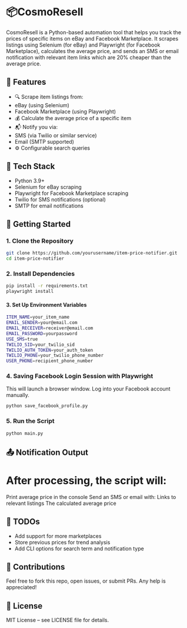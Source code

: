 # 📦CosmoResell

CosmoResell is a Python-based automation tool that helps you track the prices of specific items on eBay and Facebook Marketplace. It scrapes listings using Selenium (for eBay) and Playwright (for Facebook Marketplace), calculates the average price, and sends an SMS or email notification with relevant item links which are 20% cheaper than the average price.

## 🔧 Features

- 🔍 Scrape item listings from:
- eBay (using Selenium)
- Facebook Marketplace (using Playwright)
- 💰 Calculate the average price of a specific item
- 📬 Notify you via:
- SMS (via Twilio or similar service)
- Email (SMTP supported)
- ⚙️ Configurable search queries

## 🧰 Tech Stack

- Python 3.9+
- Selenium for eBay scraping
- Playwright for Facebook Marketplace scraping
- Twilio for SMS notifications (optional)
- SMTP for email notifications

## 🚀 Getting Started

### 1. Clone the Repository

 ```bash
git clone https://github.com/yourusername/item-price-notifier.git
cd item-price-notifier
```
### 2. Install Dependencies

```bash
pip install -r requirements.txt
playwright install
```

#### 3. Set Up Environment Variables

```bash
ITEM_NAME=your_item_name
EMAIL_SENDER=your@email.com
EMAIL_RECEIVER=receiver@email.com
EMAIL_PASSWORD=yourpassword
USE_SMS=true
TWILIO_SID=your_twilio_sid
TWILIO_AUTH_TOKEN=your_auth_token
TWILIO_PHONE=your_twilio_phone_number
USER_PHONE=recipient_phone_number
```
### 4. Saving Facebook Login Session with Playwright
This will launch a browser window. Log into your Facebook account manually.

```bash
python save_facebook_profile.py
```
### 5. Run the Script

```bash
python main.py
```
## 📤 Notification Output

# After processing, the script will:
  Print average price in the console
    Send an SMS or email with:
        Links to relevant listings
        The calculated average price

## 📌 TODOs

- Add support for more marketplaces
- Store previous prices for trend analysis
- Add CLI options for search term and notification type

## 🤝 Contributions

Feel free to fork this repo, open issues, or submit PRs. Any help is appreciated!

## 📄 License

MIT License – see LICENSE file for details.

